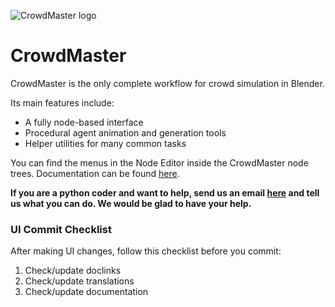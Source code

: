 ![CrowdMaster logo](https://github.com/johnroper100/CrowdMaster/raw/master/CrowdMaster-logo.gif)
# CrowdMaster

CrowdMaster is the only complete workflow for crowd simulation in Blender.

Its main features include:
* A fully node-based interface
* Procedural agent animation and generation tools
* Helper utilities for many common tasks

You can find the menus in the Node Editor inside the CrowdMaster node trees. Documentation can be found [here](http://crowdmaster.org/docs/).

__If you are a python coder and want to help, send us an email [here](mailto:crowdmaster@jmroper.com) and tell us what you can do. We would be glad to have your help.__

### UI Commit Checklist

After making UI changes, follow this checklist before you commit:

1. Check/update doclinks
2. Check/update translations
3. Check/update documentation
